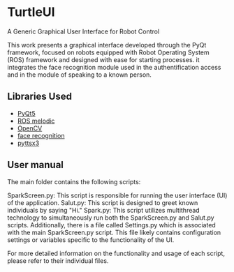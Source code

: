 # TurtleUI

A Generic Graphical User Interface for Robot Control

This work presents a graphical interface developed through the PyQt framework, focused on robots equipped with Robot Operating System (ROS) framework and designed with ease for starting processes. it integrates the face recognition module used in the authentification access and in the module of speaking to a known person.


## Libraries Used

- [PyQt5](https://www.riverbankcomputing.com/software/pyqt/)
- [ROS melodic](https://www.ros.org/)
- [OpenCV](https://opencv.org/)
- [face recognition](https://pypi.org/project/face-recognition/)
- [pyttsx3](https://pypi.org/project/pyttsx3/)


## User manual

The main folder contains the following scripts:

SparkScreen.py: This script is responsible for running the user interface (UI) of the application.
Salut.py: This script is designed to greet known individuals by saying "Hi."
Spark.py: This script utilizes multithread technology to simultaneously run both the SparkScreen.py and Salut.py scripts.
Additionally, there is a file called Settings.py which is associated with the main SparkScreen.py script. This file likely contains configuration settings or variables specific to the functionality of the UI.

For more detailed information on the functionality and usage of each script, please refer to their individual files.


